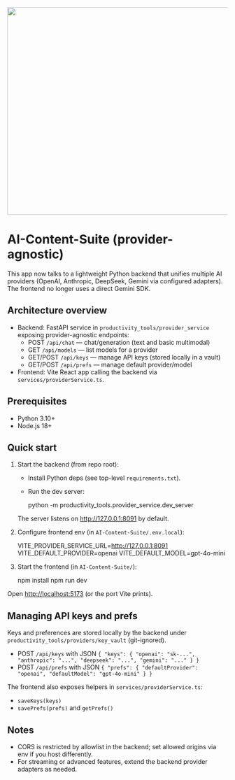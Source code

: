 <div align="center">
<img width="1200" height="475" alt="GHBanner" src="https://github.com/justinlietz93/productivity_workspace/blob/main/productivity_tools/AI-Content-Suite/assets/img/ai-content-suite.png" />
</div>

# AI-Content-Suite (provider-agnostic)

This app now talks to a lightweight Python backend that unifies multiple AI providers (OpenAI, Anthropic, DeepSeek, Gemini via configured adapters). The frontend no longer uses a direct Gemini SDK.

## Architecture overview

- Backend: FastAPI service in `productivity_tools/provider_service` exposing provider-agnostic endpoints:
  - POST `/api/chat` — chat/generation (text and basic multimodal)
  - GET `/api/models` — list models for a provider
  - GET/POST `/api/keys` — manage API keys (stored locally in a vault)
  - GET/POST `/api/prefs` — manage default provider/model
- Frontend: Vite React app calling the backend via `services/providerService.ts`.

## Prerequisites

- Python 3.10+
- Node.js 18+

## Quick start

1) Start the backend (from repo root):

   - Install Python deps (see top-level `requirements.txt`).
   - Run the dev server:

     python -m productivity_tools.provider_service.dev_server

   The server listens on <http://127.0.0.1:8091> by default.

2) Configure frontend env (in `AI-Content-Suite/.env.local`):

   VITE_PROVIDER_SERVICE_URL=http://127.0.0.1:8091
   VITE_DEFAULT_PROVIDER=openai
   VITE_DEFAULT_MODEL=gpt-4o-mini

3) Start the frontend (in `AI-Content-Suite/`):

   npm install
   npm run dev

Open <http://localhost:5173> (or the port Vite prints).

## Managing API keys and prefs

Keys and preferences are stored locally by the backend under `productivity_tools/providers/key_vault` (git-ignored).

- POST `/api/keys` with JSON `{ "keys": { "openai": "sk-...", "anthropic": "...", "deepseek": "...", "gemini": "..." } }`
- POST `/api/prefs` with JSON `{ "prefs": { "defaultProvider": "openai", "defaultModel": "gpt-4o-mini" } }`

The frontend also exposes helpers in `services/providerService.ts`:

- `saveKeys(keys)`
- `savePrefs(prefs)` and `getPrefs()`

## Notes

- CORS is restricted by allowlist in the backend; set allowed origins via env if you host differently.
- For streaming or advanced features, extend the backend provider adapters as needed.
